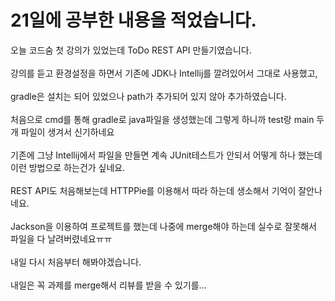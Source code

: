 # 21일에 공부한 내용을 적었습니다.
오늘 코드숨 첫 강의가 있었는데 ToDo REST API 만들기였습니다.<br><br>
강의를 듣고 환경설정을 하면서 기존에 JDK나 Intellij를 깔려있어서 그대로 사용했고,<br><br>
gradle은 설치는 되어 있었으나 path가 추가되어 있지 않아 추가하였습니다.<br><br>
처음으로 cmd를 통해 gradle로 java파일을 생성했는데 그렇게 하니까 test랑 main 두 개 파일이 생겨서 신기하네요<br><br>
기존에 그냥 Intellij에서 파일을 만들면 계속 JUnit테스트가 안되서 어떻게 하나 했는데 이런 방법으로 하는건가 싶네요.<br><br>
REST API도 처음해보는데 HTTPPie를 이용해서 따라 하는데 생소해서 기억이 잘안나네요.<br><br>
Jackson을 이용하여 프로젝트를 했는데 나중에 merge해야 하는데 실수로 잘못해서 파일을 다 날려버렸네요ㅠㅠ<br><br>
내일 다시 처음부터 해봐야겠습니다.<br><br>
내일은 꼭 과제를 merge해서 리뷰를 받을 수 있기를...
